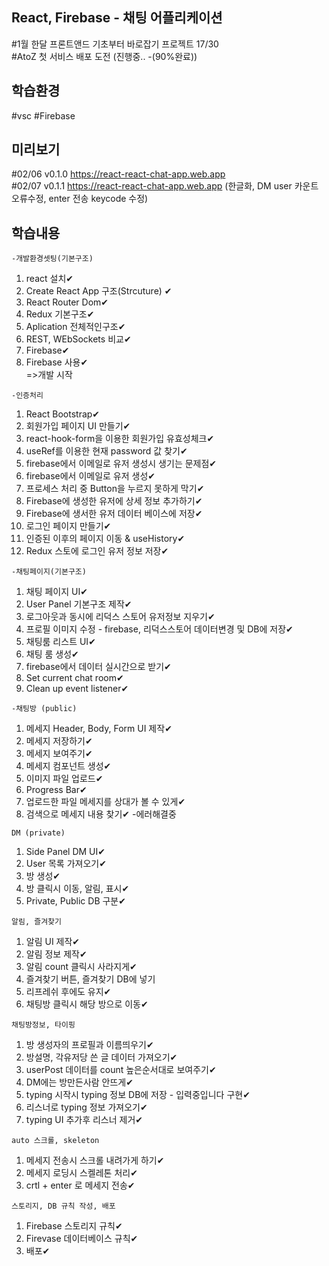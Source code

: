 ## React, Firebase - 채팅 어플리케이션 
#1월 한달 프론트앤드 기초부터 바로잡기 프로젝트 17/30<br>
#AtoZ 첫 서비스 배포 도전 (진행중.. -(90%완료))

## 학습환경
#vsc
#Firebase

## 미리보기
#02/06 v0.1.0 https://react-react-chat-app.web.app <br>
#02/07 v0.1.1 https://react-react-chat-app.web.app
(한글화, DM user 카운트 오류수정, enter 전송 keycode 수정)

## 학습내용

`-개발환경셋팅(기본구조)`
1. react 설치✔ 
2. Create React App 구조(Strcuture) ✔
3. React Router Dom✔<br>
4. Redux 기본구조✔
5. Aplication 전체적인구조✔
6. REST, WEbSockets 비교✔
7. Firebase✔
8. Firebase 사용✔<br>
=>개발 시작

`-인증처리`
1. React Bootstrap✔
2. 회원가입 페이지 UI 만들기✔
3. react-hook-form을 이용한 회원가입 유효성체크✔
4. useRef를 이용한 현재 password 값 찾기✔
5. firebase에서 이메일로 유저 생성시 생기는 문제점✔
6. firebase에서 이메일로 유저 생성✔
7. 프로세스 처리 중 Button을 누르지 못하게 막기✔
8. Firebase에 생성한 유저에 상세 정보 추가하기✔
9. Firebase에 생서한 유저 데이터 베이스에 저장✔
10. 로그인 페이지 만들기✔
11. 인증된 이후의 페이지 이동 & useHistory✔
12. Redux 스토에 로그인 유저 정보 저장✔

`-채팅페이지(기본구조)`
1. 채팅 페이지 UI✔
2. User Panel 기본구조 제작✔
3. 로그아웃과 동시에 리덕스 스토어 유저정보 지우기✔
4. 프로필 이미지 수정 - firebase, 리덕스스토어 데이터변경 및 DB에 저장✔
5. 채팅룸 리스트 UI✔
6. 채팅 룸 생성✔
7. firebase에서 데이터 실시간으로 받기✔
8. Set current chat room✔
9. Clean up event listener✔

`-채팅방 (public)`
1. 메세지 Header, Body, Form UI 제작✔
2. 메세지 저장하기✔
3. 메세지 보여주기✔
4. 메세지 컴포넌트 생성✔
5. 이미지 파일 업로드✔
6. Progress Bar✔
7. 업로드한 파일 메세지를 상대가 볼 수 있게✔
8. 검색으로 메세지 내용 찾기✔ -에러해결중

`DM (private)`
1. Side Panel DM UI✔
2. User 목록 가져오기✔
3. 방 생성✔
4. 방 클릭시 이동, 알림, 표시✔
5. Private, Public DB 구분✔

`알림, 즐겨찾기`
1. 알림 UI 제작✔
2. 알림 정보 제작✔
3. 알림 count 클릭시 사라지게✔
4. 즐겨찾기 버튼, 즐겨찾기 DB에 넣기
5. 리프레쉬 후에도 유지✔
6. 채팅방 클릭시 해당 방으로 이동✔

`채팅방정보, 타이핑`
1. 방 생성자의 프로필과 이름띄우기✔
3. 방설명, 각유저당 쓴 글 데이터 가져오기✔
4. userPost 데이터를 count 높은순서대로 보여주기✔
5. DM에는 방만든사람 안뜨게✔
6. typing 시작시 typing 정보 DB에 저장 - 입력중입니다 구현✔
7. 리스너로 typing 정보 가져오기✔
8. typing UI 추가후 리스너 제거✔

`auto 스크롤, skeleton`
1. 메세지 전송시 스크롤 내려가게 하기✔
2. 메세지 로딩시 스켈레톤 처리✔
1. crtl + enter 로 메세지 전송✔

`스토리지, DB 규칙 작성, 배포`
1. Firebase 스토리지 규칙✔
2. Firevase 데이터베이스 규칙✔
1. 배포✔
